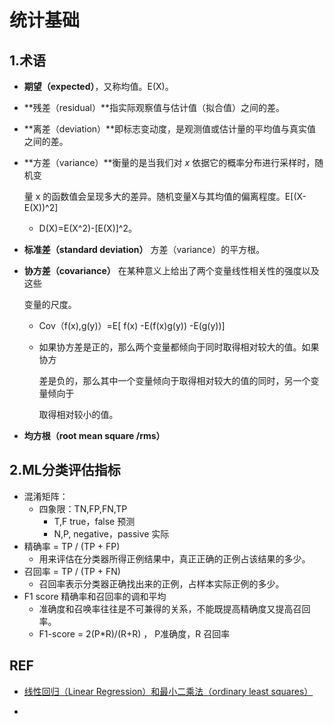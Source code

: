 # 统计基础

## 1.术语

- **期望（expected）**，又称均值。E(X)。
- **残差（residual）**指实际观察值与估计值（拟合值）之间的差。

- **离差（deviation）**即标志变动度，是观测值或估计量的平均值与真实值之间的差。

- **方差（variance）**衡量的是当我们对 *x* 依据它的概率分布进行采样时，随机变

  量 x 的函数值会呈现多大的差异。随机变量X与其均值的偏离程度。E[(X-E(X))^2]

  - D(X)=E(X^2)-[E(X)]^2。

- **标准差（standard deviation）** 方差（variance）的平方根。

- **协方差（covariance）** 在某种意义上给出了两个变量线性相关性的强度以及这些

  变量的尺度。

  - Cov（f(x),g(y)）=E[ f(x) -E(f(x)g(y)) -E(g(y))]

  - 如果协方差是正的，那么两个变量都倾向于同时取得相对较大的值。如果协方

    差是负的，那么其中一个变量倾向于取得相对较大的值的同时，另一个变量倾向于

    取得相对较小的值。

- **均方根（root mean square /rms）**







## 2.ML分类评估指标

- 混淆矩阵：
  - 四象限：TN,FP,FN,TP
    - T,F true，false 预测
    - N,P, negative，passive 实际
- 精确率 = TP / (TP + FP)
  - 用来评估在分类器所得正例结果中，真正正确的正例占该结果的多少。
- 召回率 = TP / (TP + FN) 
  - 召回率表示分类器正确找出来的正例，占样本实际正例的多少。
- F1 score  精确率和召回率的调和平均
  - 准确度和召唤率往往是不可兼得的关系，不能既提高精确度又提高召回率。
  - F1-score = 2(P*R)/(R+R) ，  P准确度，R 召回率









## REF

- [线性回归（Linear Regression）和最小二乘法（ordinary least squares）](https://www.cnblogs.com/BlueBlue-Sky/p/9307220.html)

- 